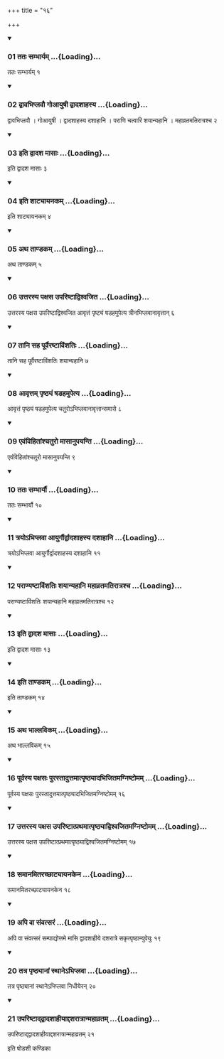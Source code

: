 +++
title = "१६"

+++

<div class="js_include" includetitle="true" newlevelforh1="3" unfilled="" url="/vedAH_yajuH/taittirIyam/sUtram/ApastambaH/shrautam/vishvAsa-prastutiH/21/16/01_tataH_sambhAryam.md">
<details open><summary><h3>01 ततः सम्भार्यम् ...{Loading}...</h3></summary>

ततः सम्भार्यम् १
</details>
</div>


<div class="js_include" includetitle="true" newlevelforh1="3" unfilled="" url="/vedAH_yajuH/taittirIyam/sUtram/ApastambaH/shrautam/vishvAsa-prastutiH/21/16/02_dvAvabhiplavau_goAyuShI_dvAdashAhasya.md">
<details open><summary><h3>02 द्वावभिप्लवौ गोआयुषी द्वादशाहस्य ...{Loading}...</h3></summary>

द्वावभिप्लवौ । गोआयुषी । द्वादशाहस्य दशाहानि । पराणि चत्वारि शयान्यहानि । महाव्रतमतिरात्रश्च २
</details>
</div>


<div class="js_include" includetitle="true" newlevelforh1="3" unfilled="" url="/vedAH_yajuH/taittirIyam/sUtram/ApastambaH/shrautam/vishvAsa-prastutiH/21/16/03_iti_dvAdasha_mAsAH.md">
<details open><summary><h3>03 इति द्वादश मासाः ...{Loading}...</h3></summary>

इति द्वादश मासाः ३
</details>
</div>


<div class="js_include" includetitle="true" newlevelforh1="3" unfilled="" url="/vedAH_yajuH/taittirIyam/sUtram/ApastambaH/shrautam/vishvAsa-prastutiH/21/16/04_iti_shATyAyanakam.md">
<details open><summary><h3>04 इति शाट्यायनकम् ...{Loading}...</h3></summary>

इति शाट्यायनकम् ४
</details>
</div>


<div class="js_include" includetitle="true" newlevelforh1="3" unfilled="" url="/vedAH_yajuH/taittirIyam/sUtram/ApastambaH/shrautam/vishvAsa-prastutiH/21/16/05_atha_tANDakam.md">
<details open><summary><h3>05 अथ ताण्डकम् ...{Loading}...</h3></summary>

अथ ताण्डकम् ५
</details>
</div>


<div class="js_include" includetitle="true" newlevelforh1="3" unfilled="" url="/vedAH_yajuH/taittirIyam/sUtram/ApastambaH/shrautam/vishvAsa-prastutiH/21/16/06_uttarasya_paxasa_upariShTAdvishvajita.md">
<details open><summary><h3>06 उत्तरस्य पक्षस उपरिष्टाद्विश्वजित ...{Loading}...</h3></summary>

उत्तरस्य पक्षस उपरिष्टाद्विश्वजित आवृत्तं पृष्ट्यं षडहमुपेत्य त्रीनभिप्लवानावृत्तान् ६
</details>
</div>


<div class="js_include" includetitle="true" newlevelforh1="3" unfilled="" url="/vedAH_yajuH/taittirIyam/sUtram/ApastambaH/shrautam/vishvAsa-prastutiH/21/16/07_tAni_saha_pUrvairaShTAviMshatiH.md">
<details open><summary><h3>07 तानि सह पूर्वैरष्टाविंशतिः ...{Loading}...</h3></summary>

तानि सह पूर्वैरष्टाविंशतिः शयान्यहानि ७
</details>
</div>


<div class="js_include" includetitle="true" newlevelforh1="3" unfilled="" url="/vedAH_yajuH/taittirIyam/sUtram/ApastambaH/shrautam/vishvAsa-prastutiH/21/16/08_AvRttam_pRShThyaM_ShaDahamupetya.md">
<details open><summary><h3>08 आवृत्तम् पृष्ठ्यं षडहमुपेत्य ...{Loading}...</h3></summary>

आवृत्तं पृष्ठ्यं षडहमुपेत्य चतुरोऽभिप्लवानावृत्तान्समासे ८
</details>
</div>


<div class="js_include" includetitle="true" newlevelforh1="3" unfilled="" url="/vedAH_yajuH/taittirIyam/sUtram/ApastambaH/shrautam/vishvAsa-prastutiH/21/16/09_evaMvihitAMshchaturo_mAsAnupayanti.md">
<details open><summary><h3>09 एवंविहितांश्चतुरो मासानुपयन्ति ...{Loading}...</h3></summary>

एवंविहितांश्चतुरो मासानुपयन्ति ९
</details>
</div>


<div class="js_include" includetitle="true" newlevelforh1="3" unfilled="" url="/vedAH_yajuH/taittirIyam/sUtram/ApastambaH/shrautam/vishvAsa-prastutiH/21/16/10_tataH_sambhAryau.md">
<details open><summary><h3>10 ततः सम्भार्यौ ...{Loading}...</h3></summary>

ततः सम्भार्यौ १०
</details>
</div>


<div class="js_include" includetitle="true" newlevelforh1="3" unfilled="" url="/vedAH_yajuH/taittirIyam/sUtram/ApastambaH/shrautam/vishvAsa-prastutiH/21/16/11_trayo-bhiplavA_AyurgaurdvAdashAhasya_dashAhAni.md">
<details open><summary><h3>11 त्रयोऽभिप्लवा आयुर्गौर्द्वादशाहस्य दशाहानि ...{Loading}...</h3></summary>

त्रयोऽभिप्लवा आयुर्गौर्द्वादशाहस्य दशाहानि ११
</details>
</div>


<div class="js_include" includetitle="true" newlevelforh1="3" unfilled="" url="/vedAH_yajuH/taittirIyam/sUtram/ApastambaH/shrautam/vishvAsa-prastutiH/21/16/12_parANyaShTAviMshatiH_shayAnyahAni_mahAvratamatirAtrashcha.md">
<details open><summary><h3>12 पराण्यष्टाविंशतिः शयान्यहानि महाव्रतमतिरात्रश्च ...{Loading}...</h3></summary>

पराण्यष्टाविंशतिः शयान्यहानि महाव्रतमतिरात्रश्च १२
</details>
</div>


<div class="js_include" includetitle="true" newlevelforh1="3" unfilled="" url="/vedAH_yajuH/taittirIyam/sUtram/ApastambaH/shrautam/vishvAsa-prastutiH/21/16/13_iti_dvAdasha_mAsAH.md">
<details open><summary><h3>13 इति द्वादश मासाः ...{Loading}...</h3></summary>

इति द्वादश मासाः १३
</details>
</div>


<div class="js_include" includetitle="true" newlevelforh1="3" unfilled="" url="/vedAH_yajuH/taittirIyam/sUtram/ApastambaH/shrautam/vishvAsa-prastutiH/21/16/14_iti_tANDakam.md">
<details open><summary><h3>14 इति ताण्डकम् ...{Loading}...</h3></summary>

इति ताण्डकम् १४
</details>
</div>


<div class="js_include" includetitle="true" newlevelforh1="3" unfilled="" url="/vedAH_yajuH/taittirIyam/sUtram/ApastambaH/shrautam/vishvAsa-prastutiH/21/16/15_atha_bhAllavikam.md">
<details open><summary><h3>15 अथ भाल्लविकम् ...{Loading}...</h3></summary>

अथ भाल्लविकम् १५
</details>
</div>


<div class="js_include" includetitle="true" newlevelforh1="3" unfilled="" url="/vedAH_yajuH/taittirIyam/sUtram/ApastambaH/shrautam/vishvAsa-prastutiH/21/16/16_pUrvasya_paxasaH_purastAduttamAtpRShThyAdabhijitamagniShTomam.md">
<details open><summary><h3>16 पूर्वस्य पक्षसः पुरस्तादुत्तमात्पृष्ठ्यादभिजितमग्निष्टोमम् ...{Loading}...</h3></summary>

पूर्वस्य पक्षसः पुरस्तादुत्तमात्पृष्ठ्यादभिजितमग्निष्टोमम् १६
</details>
</div>


<div class="js_include" includetitle="true" newlevelforh1="3" unfilled="" url="/vedAH_yajuH/taittirIyam/sUtram/ApastambaH/shrautam/vishvAsa-prastutiH/21/16/17_uttarasya_paxasa_upariShTAtprathamAtpRShThyAdvishvajitamagniShTomam.md">
<details open><summary><h3>17 उत्तरस्य पक्षस उपरिष्टात्प्रथमात्पृष्ठ्याद्विश्वजितमग्निष्टोमम् ...{Loading}...</h3></summary>

उत्तरस्य पक्षस उपरिष्टात्प्रथमात्पृष्ठ्याद्विश्वजितमग्निष्टोमम् १७
</details>
</div>


<div class="js_include" includetitle="true" newlevelforh1="3" unfilled="" url="/vedAH_yajuH/taittirIyam/sUtram/ApastambaH/shrautam/vishvAsa-prastutiH/21/16/18_samAnamitarachChATyAyanakena.md">
<details open><summary><h3>18 समानमितरच्छाट्यायनकेन ...{Loading}...</h3></summary>

समानमितरच्छाट्यायनकेन १८
</details>
</div>


<div class="js_include" includetitle="true" newlevelforh1="3" unfilled="" url="/vedAH_yajuH/taittirIyam/sUtram/ApastambaH/shrautam/vishvAsa-prastutiH/21/16/19_api_vA_saMvatsaraM.md">
<details open><summary><h3>19 अपि वा संवत्सरं ...{Loading}...</h3></summary>

अपि वा संवत्सरं सम्पाद्योत्तमे मासि द्वादशाहीये दशरात्रे सकृत्पृष्ठान्युपेयुः १९
</details>
</div>


<div class="js_include" includetitle="true" newlevelforh1="3" unfilled="" url="/vedAH_yajuH/taittirIyam/sUtram/ApastambaH/shrautam/vishvAsa-prastutiH/21/16/20_tatra_pRShThyAnAM_sthAne-bhiplavA.md">
<details open><summary><h3>20 तत्र पृष्ठ्यानां स्थानेऽभिप्लवा ...{Loading}...</h3></summary>

तत्र पृष्ठ्यानां स्थानेऽभिप्लवा निधीयेरन् २०
</details>
</div>


<div class="js_include" includetitle="true" newlevelforh1="3" unfilled="" url="/vedAH_yajuH/taittirIyam/sUtram/ApastambaH/shrautam/vishvAsa-prastutiH/21/16/21_upariShTAddvAdashAhIyAddasharAtrAnmahAvratam.md">
<details open><summary><h3>21 उपरिष्टाद्द्वादशाहीयाद्दशरात्रान्महाव्रतम् ...{Loading}...</h3></summary>

उपरिष्टाद्द्वादशाहीयाद्दशरात्रान्महाव्रतम् २१
</details>
</div>



  
इति षोडशी कण्डिका 
